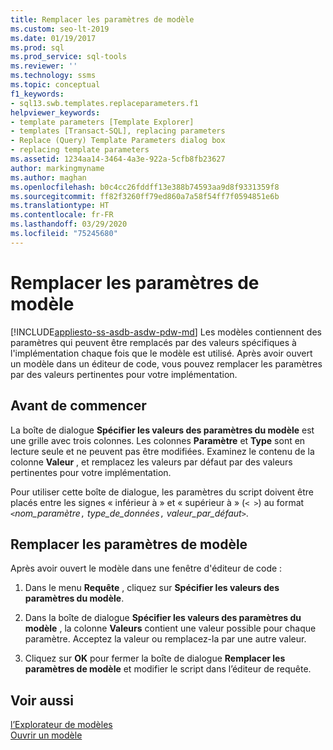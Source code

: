 ```yaml
---
title: Remplacer les paramètres de modèle
ms.custom: seo-lt-2019
ms.date: 01/19/2017
ms.prod: sql
ms.prod_service: sql-tools
ms.reviewer: ''
ms.technology: ssms
ms.topic: conceptual
f1_keywords:
- sql13.swb.templates.replaceparameters.f1
helpviewer_keywords:
- template parameters [Template Explorer]
- templates [Transact-SQL], replacing parameters
- Replace (Query) Template Parameters dialog box
- replacing template parameters
ms.assetid: 1234aa14-3464-4a3e-922a-5cfb8fb23627
author: markingmyname
ms.author: maghan
ms.openlocfilehash: b0c4cc26fddff13e388b74593aa9d8f9331359f8
ms.sourcegitcommit: ff82f3260ff79ed860a7a58f54ff7f0594851e6b
ms.translationtype: HT
ms.contentlocale: fr-FR
ms.lasthandoff: 03/29/2020
ms.locfileid: "75245680"
---
```

# <a name="replace-template-parameters"></a>Remplacer les paramètres de modèle
[!INCLUDE[appliesto-ss-asdb-asdw-pdw-md](../../includes/appliesto-ss-asdb-asdw-pdw-md.md)]
Les modèles contiennent des paramètres qui peuvent être remplacés par des valeurs spécifiques à l'implémentation chaque fois que le modèle est utilisé. Après avoir ouvert un modèle dans un éditeur de code, vous pouvez remplacer les paramètres par des valeurs pertinentes pour votre implémentation.  
  
## <a name="before-you-begin"></a>Avant de commencer  
La boîte de dialogue **Spécifier les valeurs des paramètres du modèle** est une grille avec trois colonnes. Les colonnes **Paramètre** et **Type** sont en lecture seule et ne peuvent pas être modifiées. Examinez le contenu de la colonne **Valeur** , et remplacez les valeurs par défaut par des valeurs pertinentes pour votre implémentation.  
  
Pour utiliser cette boîte de dialogue, les paramètres du script doivent être placés entre les signes « inférieur à » et « supérieur à » (`< >`) au format `<`*nom_paramètre*`,` *type_de_données*`,` *valeur_par_défaut*`>`.  
  
## <a name="replace-template-parameters"></a>Remplacer les paramètres de modèle  
Après avoir ouvert le modèle dans une fenêtre d'éditeur de code :  
  
1.  Dans le menu **Requête** , cliquez sur **Spécifier les valeurs des paramètres du modèle**.  
  
2.  Dans la boîte de dialogue **Spécifier les valeurs des paramètres du modèle** , la colonne **Valeurs** contient une valeur possible pour chaque paramètre. Acceptez la valeur ou remplacez-la par une autre valeur.  
  
3.  Cliquez sur **OK** pour fermer la boîte de dialogue **Remplacer les paramètres de modèle** et modifier le script dans l’éditeur de requête.  
  
## <a name="see-also"></a>Voir aussi  
[l’Explorateur de modèles](../../ssms/template/template-explorer.md)  
[Ouvrir un modèle](../../ssms/template/open-a-template.md)  
  
